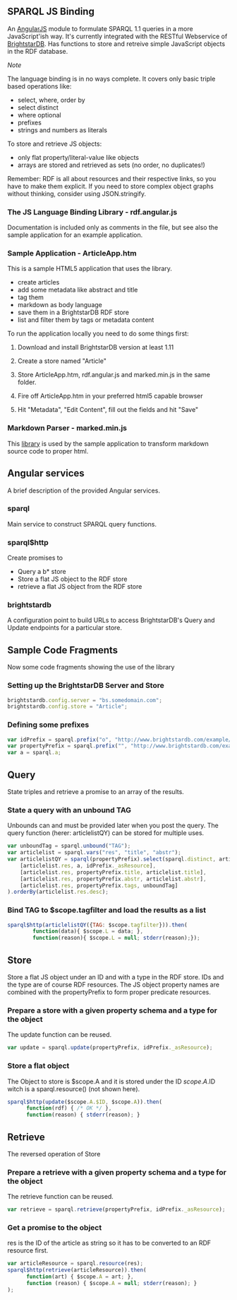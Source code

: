 ## SPARQL JS Binding

An [AngularJS](http://www.angularjs.org/) module to formulate SPARQL 1.1 queries 
in a more JavaScript'ish way. It's currently integrated with the RESTful 
Webservice of [BrightstarDB](http://www.brightstardb.com/). Has functions to store and retreive simple 
JavaScript objects in the RDF database.

*Note*

The language binding is in no ways complete. It covers only
basic triple based operations like:

* select, where, order by
* select distinct
* where optional
* prefixes
* strings and numbers as literals

To store and retrieve JS objects:

* only flat property/literal-value like objects
* arrays are stored and retrieved as sets (no order, no duplicates!)

Remember: RDF is all about resources and their respective links, so you have to make them
explicit. If you need to store complex object graphs without thinking, consider using JSON.stringify.


### The JS Language Binding Library - rdf.angular.js

Documentation is included only as comments in the file, 
but see also the sample application for an example application.


### Sample Application - ArticleApp.htm

This is a sample HTML5 application that uses the library. 

* create articles
* add some metadata like abstract and title
* tag them
* markdown as body language
* save them in a BrightstarDB RDF store
* list and filter them by tags or metadata content

To run the application locally you need to do some things first:

1. Download and install BrightstarDB version at least 1.11 

2. Create a store named "Article"

3. Store ArticleApp.htm, rdf.angular.js and marked.min.js in
the same folder.

4. Fire off ArticleApp.htm in your preferred html5 capable browser

5. Hit "Metadata", "Edit Content", fill out the fields and hit "Save"


### Markdown Parser - marked.min.js

This [library](https://github.com/chjj/marked) is used by the sample application to transform 
markdown source code to proper html.



## Angular services

A brief description of the provided Angular services.

### sparql

Main service to construct SPARQL query functions.

### sparql$http

Create promises to

* Query a b* store
* Store a flat JS object to the RDF store
* retrieve a flat JS object from the RDF store

### brightstardb

A configuration point to build URLs to access BrightstarDB's
Query and Update endpoints for a particular store.



## Sample Code Fragments

Now some code fragments showing the use of the library


### Setting up the BrightstarDB Server and Store

```javascript
brightstardb.config.server = "bs.somedomain.com";
brightstardb.config.store = "Article";
```

### Defining some prefixes

```javascript
var idPrefix = sparql.prefix("o", "http://www.brightstardb.com/example/article/");
var propertyPrefix = sparql.prefix("", "http://www.brightstardb.com/example/article#", ["title", "abstr", "tags"])
var a = sparql.a;
```

## Query

State triples and retrieve a promise to an array of the results.


### State a query with an unbound TAG

Unbounds can and must be provided later when you post the query. 
The query function (herer: articlelistQY) can be stored for multiple uses.

```javascript
var unboundTag = sparql.unbound("TAG");
var articlelist = sparql.vars("res", "title", "abstr");
var articlelistQY = sparql(propertyPrefix).select(sparql.distinct, articlelist).where(
	[articlelist.res, a, idPrefix._asResource],
	[articlelist.res, propertyPrefix.title, articlelist.title],
	[articlelist.res, propertyPrefix.abstr, articlelist.abstr],
	[articlelist.res, propertyPrefix.tags, unboundTag]
).orderBy(articlelist.res.desc);
```


### Bind TAG to $scope.tagfilter and load the results as a list

```javascript
sparql$http(articlelistQY({TAG: $scope.tagfilter})).then(
        function(data){ $scope.L = data; },
        function(reason){ $scope.L = null; stderr(reason);});
```


## Store

Store a flat JS object under an ID and with a type in the RDF store. 
IDs and the type are of course RDF resources. The JS object property names are combined
with the propertyPrefix to form proper predicate resources.

### Prepare a store with a given property schema and a type for the object

The update function can be reused.

```javascript
var update = sparql.update(propertyPrefix, idPrefix._asResource);
```

### Store a flat object 

The Object to store is $scope.A and it is stored under 
the ID $scope.A.$ID witch is a sparql.resource() (not shown here).

```javascript
sparql$http(update($scope.A.$ID, $scope.A)).then(
      function(rdf) { /* OK */ },
      function(reason) { stderr(reason); }
```


## Retrieve

The reversed operation of Store


### Prepare a retrieve with a given property schema and a type for the object

The retrieve function can be reused.

```javascript
var retrieve = sparql.retrieve(propertyPrefix, idPrefix._asResource);
```

### Get a promise to the object

res is the ID of the article as string so it has to be converted to an RDF resource first.

```javascript
var articleResource = sparql.resource(res);
sparql$http(retrieve(articleResource)).then(
      function(art) { $scope.A = art; },
      function (reason) { $scope.A = null; stderr(reason); }
);
```
